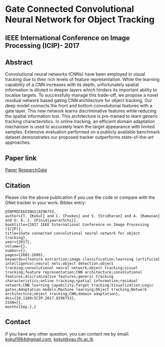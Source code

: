 # Gate Connected Convolutional Neural Network for Object Tracking
## IEEE International Conference on Image Processing (ICIP)- 2017


## Abstract 
Convolutional neural networks (CNNs) have been employed
in visual tracking due to their rich levels of feature representation.
While the learning capability of a CNN increases
with its depth, unfortunately spatial information is diluted in
deeper layers which hinders its important ability to localise
targets. To successfully manage this trade-off, we propose a
novel residual network based gating CNN architecture for object
tracking. Our deep model connects the front and bottom
convolutional features with a gate layer. This new network
learns discriminative features while reducing the spatial information
lost. This architecture is pre-trained to learn generic
tracking characteristics. In online tracking, an efficient domain
adaptation mechanism is used to accurately learn the
target appearance with limited samples. Extensive evaluation
performed on a publicly available benchmark dataset demonstrates
our proposed tracker outperforms state-of-the-art approaches.

## Paper link
[Paper](https://ieeexplore.ieee.org/abstract/document/8296753)
[ResearchGate](https://www.researchgate.net/publication/316780214_Gate_connected_convolutional_neural_network_for_object_tracking)
## Citation 

Please cite the above publication if you use the code or compare with the GNet tracker in your work. Bibtex entry:

```
@INPROCEEDINGS{8296753,
author={T. {Kokul} and C. {Fookes} and S. {Sridharan} and A. {Ramanan} and U. A. J. {Pinidiyaarachchi}},
booktitle={2017 IEEE International Conference on Image Processing (ICIP)},
title={Gate connected convolutional neural network for object tracking},
year={2017},
volume={},
number={},
pages={2602-2606},
keywords={feature extraction;image classification;learning (artificial intelligence);neural nets;object detection;object tracking;convolutional neural network;object tracking;visual tracking;feature representation;CNN architecture;convolutional features;discriminative features;generic tracking characteristics;online tracking;spatial information;residual network;CNN learning capability;Target tracking;Visualization;Logic gates;Adaptation models;Machine learning;Object tracking;Network architecture;object tracking;CNN;domain adaptation},
doi={10.1109/ICIP.2017.8296753},
ISSN={},
month={Sep.},}
```

## Contact
If you have any other question, you can contact me by email: kokul1984@gmail.com, kokul@vau.jfn.ac.lk